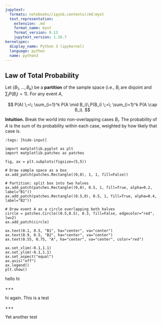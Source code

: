 ```yaml
---
jupytext:
  formats: notebooks//ipynb,contents//md:myst
  text_representation:
    extension: .md
    format_name: myst
    format_version: 0.13
    jupytext_version: 1.16.7
kernelspec:
  display_name: Python 3 (ipykernel)
  language: python
  name: python3
---
```


## Law of Total Probability

Let $\{B_1,\dots,B_k\}$ be a **partition** of the sample space (i.e., $B_i$ are disjoint and $\sum_i P(B_i)=1$).
For any event $A$,

$$
P(A) \;=\; \sum_{i=1}^k P(A \mid B_i)\,P(B_i) \;=\; \sum_{i=1}^k P(A \cap B_i).
$$

**Intuition.** Break the world into non-overlapping cases $B_i$. The probability of $A$ is the sum of its
probability within each case, weighted by how likely that case is.

```{code-cell} ipython3
:tags: [hide-input]

import matplotlib.pyplot as plt
import matplotlib.patches as patches

fig, ax = plt.subplots(figsize=(5,5))

# Draw sample space as a box
ax.add_patch(patches.Rectangle((0,0), 1, 1, fill=False))

# Partition: split box into two halves
ax.add_patch(patches.Rectangle((0,0), 0.5, 1, fill=True, alpha=0.2, label="B1"))
ax.add_patch(patches.Rectangle((0.5,0), 0.5, 1, fill=True, alpha=0.4, label="B2"))

# Draw event A as a circle overlapping both halves
circle = patches.Circle((0.5,0.5), 0.3, fill=False, edgecolor="red", lw=2)
ax.add_patch(circle)

ax.text(0.1, 0.5, "B1", ha="center", va="center")
ax.text(0.9, 0.5, "B2", ha="center", va="center")
ax.text(0.55, 0.75, "A", ha="center", va="center", color="red")

ax.set_xlim(-0.1,1.1)
ax.set_ylim(-0.1,1.1)
ax.set_aspect("equal")
ax.axis("off")
ax.legend()
plt.show()

```

hello hi

+++

hi again. This is a test

+++

Yet another test

```{code-cell} ipython3

```
